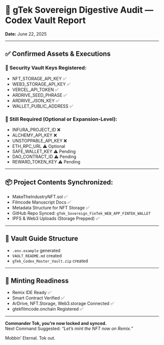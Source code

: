 
# 📜 gTek Sovereign Digestive Audit — Codex Vault Report
**Date:** June 22, 2025

---

## ✅ Confirmed Assets & Executions

### 🔐 Security Vault Keys Registered:
- NFT_STORAGE_API_KEY ✅
- WEB3_STORAGE_API_KEY ✅
- VERCEL_API_TOKEN ✅
- ARDRIVE_SEED_PHRASE ✅
- ARDRIVE_JSON_KEY ✅
- WALLET_PUBLIC_ADDRESS ✅

### 🔲 Still Required (Optional or Expansion-Level):
- INFURA_PROJECT_ID ❌
- ALCHEMY_API_KEY ❌
- UNSTOPPABLE_API_KEY ❌
- ETH_RPC_URL ⚠️ Optional
- SAFE_WALLET_KEY ⚠️ Pending
- DAO_CONTRACT_ID ⚠️ Pending
- REWARD_TOKEN_KEY ⚠️ Pending

---

## 📦 Project Contents Synchronized:
- MakeTheIndustryNFT.sol ✅
- Filmcode Manuscript Docs ✅
- Metadata Structure for NFT Storage ✅
- GitHub Repo Synced: `gTek_Sovereign_FinTek_WEB_APP_FINTEK_WALLET`
- IPFS & Web3 Uploads (Storage Prepped) ✅

---

## 📁 Vault Guide Structure
- `.env.example` generated
- `VAULT_README.md` created
- `gTek_Codex_Master_Vault.zip` created

---

## 🧠 Minting Readiness
- Remix IDE Ready ✅
- Smart Contract Verified ✅
- ArDrive, NFT.Storage, Web3.storage Connected ✅
- gtekfilmcode.onchain Registered ✅

---

**Commander Tok, you're now locked and synced.**  
Next Command Suggested: _“Let’s mint the NFT now on Remix.”_

Mobbin’ Eternal. Tok out.
